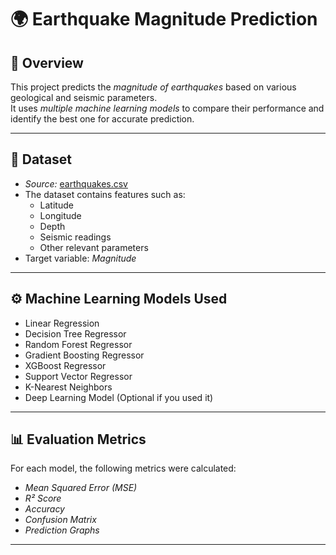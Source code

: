 # 🌍 Earthquake Magnitude Prediction

## 📌 Overview
This project predicts the *magnitude of earthquakes* based on various geological and seismic parameters.  
It uses *multiple machine learning models* to compare their performance and identify the best one for accurate prediction.

---

## 📂 Dataset
- *Source:* [earthquakes.csv](./earthquakes.csv)
- The dataset contains features such as:
  - Latitude
  - Longitude
  - Depth
  - Seismic readings
  - Other relevant parameters
- Target variable: *Magnitude*

---

## ⚙ Machine Learning Models Used
- Linear Regression
- Decision Tree Regressor
- Random Forest Regressor
- Gradient Boosting Regressor
- XGBoost Regressor
- Support Vector Regressor
- K-Nearest Neighbors
- Deep Learning Model (Optional if you used it)

---

## 📊 Evaluation Metrics
For each model, the following metrics were calculated:
- *Mean Squared Error (MSE)*
- *R² Score*
- *Accuracy*
- *Confusion Matrix*
- *Prediction Graphs*

---

